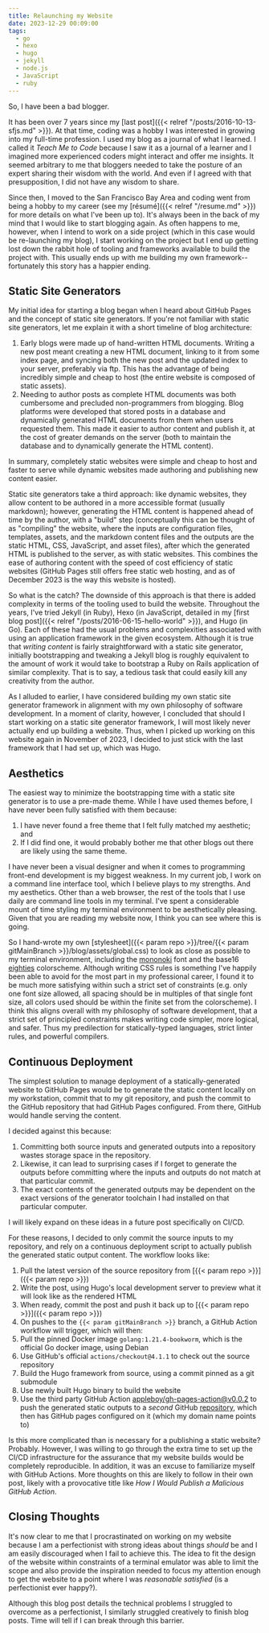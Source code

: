 ```yaml
---
title: Relaunching my Website
date: 2023-12-29 00:09:00
tags:
  - go
  - hexo
  - hugo
  - jekyll
  - node.js
  - JavaScript
  - ruby
---
```


So, I have been a bad blogger.

It has been over 7 years since my
[last post]({{< relref "/posts/2016-10-13-sfjs.md" >}}). At that time, coding
was a hobby I was interested in growing into my full-time profession. I used
my blog as a journal of what I learned. I called it *Teach Me to Code* because
I saw it as a journal of a learner and I imagined more experienced coders
might interact and offer me insights. It seemed arbitrary to me that bloggers
needed to take the posture of an expert sharing their wisdom with the world.
And even if I agreed with that presupposition, I did not have any wisdom to
share.

Since then, I moved to the San Francisco Bay Area and coding went from being
a hobby to my career (see my [résumé]({{< relref "/resume.md" >}}) for more
details on what I've been up to). It's always been in the back of my mind that
I would like to start blogging again. As often happens to me, however, when I
intend to work on a side project (which in this case would be re-launching my
blog), I start working on the project but I end up getting lost down the rabbit
hole of tooling and frameworks available to build the project with. This
usually ends up with me building my own framework--fortunately this story has
a happier ending.


## Static Site Generators

My initial idea for starting a blog began when I heard about GitHub Pages and
the concept of static site generators. If you're not familiar with static site
generators, let me explain it with a short timeline of blog architecture:

1. Early blogs were made up of hand-written HTML documents. Writing a new post
meant creating a new HTML document, linking to it from some index page, and
syncing both the new post and the updated index to your server, preferably via
ftp. This has the advantage of being incredibly simple and cheap to host (the
entire website is composed of static assets).
2. Needing to author posts as complete HTML documents was both cumbersome and
precluded non-programmers from blogging. Blog platforms were developed that
stored posts in a database and dynamically generated HTML documents from them
when users requested them. This made it easier to author content and publish
it, at the cost of greater demands on the server (both to maintain the
database and to dynamically generate the HTML content).

In summary, completely static websites were simple and cheap to host and
faster to serve while dynamic websites made authoring and publishing new
content easier.

Static site generators take a third approach: like dynamic websites, they
allow content to be authored in a more accessible format (usually markdown);
however, generating the HTML content is happened ahead of time by the author,
with a "build" step (conceptually this can be thought of as "compiling" the
website, where the inputs are configuration files, templates, assets, and the
markdown content files and the outputs are the static HTML, CSS, JavaScript,
and asset files), after which the generated HTML is published to the
server, as with static websites. This combines the ease of authoring content
with the speed of cost efficiency of static websites (GitHub Pages still
offers free static web hosting, and as of December 2023 is the way this
website is hosted).

So what is the catch? The downside of this approach is that there is added
complexity in terms of the tooling used to build the website. Throughout the
years, I've tried Jekyll (in Ruby), Hexo (in JavaScript, detailed in my [first
blog post]({{< relref "/posts/2016-06-15-hello-world" >}}), and Hugo (in Go).
Each of these had the usual problems and complexities associated with using
an application framework in the given ecosystem. Although it is true that
*writing content* is fairly straightforward with a static site generator,
initially bootstrapping and tweaking a Jekyll blog is roughly equivalent to
the amount of work it would take to bootstrap a Ruby on Rails application of
similar complexity. That is to say, a tedious task that could easily kill any
creativity from the author.

As I alluded to earlier, I have considered building my own static site
generator framework in alignment with my own philosophy of software
development. In a moment of clarity, however, I concluded that should I start
working on a static site generator framework, I will most likely never
actually end up building a website. Thus, when I picked up working on this
website again in November of 2023, I decided to just stick with the last
framework that I had set up, which was Hugo.

## Aesthetics

The easiest way to minimize the bootstrapping time with a static site
generator is to use a pre-made theme. While I have used themes before, I have
never been fully satisfied with them because:

1. I have never found a free theme that I felt fully matched my aesthetic; and
2. If I did find one, it would probably bother me that other blogs out there
are likely using the same theme.

I have never been a visual designer and when it comes to programming
front-end development is my biggest weakness. In my current job, I work on a
command line interface tool, which I believe plays to my strengths. And my
aesthetics. Other than a web browser, the rest of the tools that I use daily
are command line tools in my terminal. I've spent a considerable mount of time
styling my terminal environment to be aesthetically pleasing. Given that you
are reading my website now, I think you can see where this is going.

So I hand-wrote my own
[stylesheet]({{< param repo >}}/tree/{{< param gitMainBranch >}}/blog/assets/global.css)
to look as close as possible to my terminal environment, including the
[mononoki](https://github.com/madmalik/mononoki) font and the
base16 [eighties](https://github.com/chriskempson/base16-default-schemes/blob/master/eighties.yaml) colorscheme.
Although writing CSS rules is something I've happily been able to avoid for
the most part in my professional career, I found it to be much more satisfying
within such a strict set of constraints (e.g. only one font size allowed, all
spacing should be in multiples of that single font size, all colors used
should be within the finite set from the colorscheme). I think this aligns
overall with my philosophy of software development, that a strict set of
principled constraints makes writing code simpler, more logical, and safer.
Thus my predilection for statically-typed languages, strict linter rules, and
powerful compilers.

## Continuous Deployment

The simplest solution to manage deployment of a statically-generated website
to GitHub Pages would be to generate the static content locally on my
workstation, commit that to my git repository, and push the commit to the
GitHub repository that had GitHub Pages configured. From there, GitHub would
handle serving the content.

I decided against this because:

1. Committing both source inputs and generated outputs into a repository
wastes storage space in the repository.
1. Likewise, it can lead to surprising cases if I forget to generate the
outputs before committing where the inputs and outputs do not match at that
particular commit.
1. The exact contents of the generated outputs may be dependent on the exact
versions of the generator toolchain I had installed on that particular
computer.

I will likely expand on these ideas in a future post specifically on CI/CD.

For these reasons, I decided to only commit the source inputs to my
repository, and rely on a continuous deployment script to actually publish
the generated static output content. The workflow looks like:

1. Pull the latest version of the source repository from [{{< param repo >}}]({{< param repo >}})
1. Write the post, using Hugo's local development server to preview what it
will look like as the rendered HTML
1. When ready, commit the post and push it back up to [{{< param repo >}}]({{< param repo >}})
1. On pushes to the `{{< param gitMainBranch >}}` branch, a GitHub Action
workflow will trigger, which will then:
1. Pull the pinned Docker image `golang:1.21.4-bookworm`, which is the
official Go docker image, using Debian
1. Use GitHub's official `actions/checkout@4.1.1` to check out the source
repository
1. Build the Hugo framework from source, using a commit pinned as a git
submodule
1. Use newly built Hugo binary to build the website
1. Use the third party GitHub Action
[appleboy/gh-pages-action@v0.0.2](https://github.com/appleboy/gh-pages-action/releases/tag/v0.0.2)
to push the generated static outputs to a *second* GitHub
[repository](https://github.com/teach-me-to-code/teach-me-to-code.github.io),
which then has GitHub pages configured on it (which my domain name points to)

Is this more complicated than is necessary for a publishing a static website?
Probably. However, I was willing to go through the extra time to set up the
CI/CD infrastructure for the assurance that my website builds would be
completely reproducible. In addition, it was an excuse to familiarize myself
with GitHub Actions. More thoughts on this are likely to follow in their own
post, likely with a provocative title like *How I Would Publish a Malicious
GitHub Action*.

## Closing Thoughts

It's now clear to me that I procrastinated on working on my website because
I am a perfectionist with strong ideas about things *should* be and I am
easily discouraged when I fail to achieve this. The idea to fit the design
of the website within constraints of a terminal emulator was able to limit
the scope and also provide the inspiration needed to focus my attention
enough to get the website to a point where I was *reasonable satisfied*
(is a perfectionist ever happy?).

Although this blog post details the technical problems I struggled to
overcome as a perfectionist, I similarly struggled creatively to finish blog
posts. Time will tell if I can break through this barrier.
